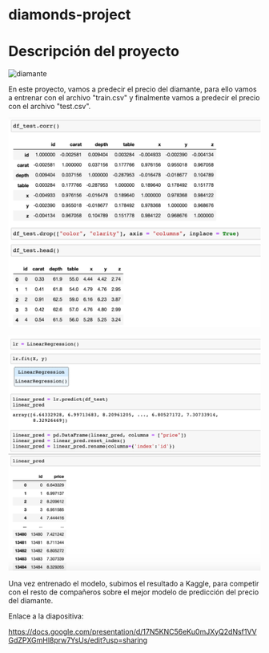 # diamonds-project

# Descripción del proyecto

![diamante](https://github.com/sonia-quintanar/diamonds-project/blob/main/images/diamante.png)

En este proyecto, vamos a predecir el precio del diamante, para ello vamos a entrenar con el archivo "train.csv" y finalmente vamos a predecir el precio con el archivo "test.csv".

![imagen1](https://github.com/sonia-quintanar/diamonds-project/blob/main/images/1.png)

![imagen2](https://github.com/sonia-quintanar/diamonds-project/blob/main/images/2.png)


Una vez entrenado el modelo, subimos el resultado a Kaggle, para competir con el resto de compañeros sobre el mejor modelo de predicción del precio del diamante.

Enlace a la diapositiva:

https://docs.google.com/presentation/d/17N5KNC56eKu0mJXyQ2dNsf1VVGdZPXGmHl8prw7YsUs/edit?usp=sharing
